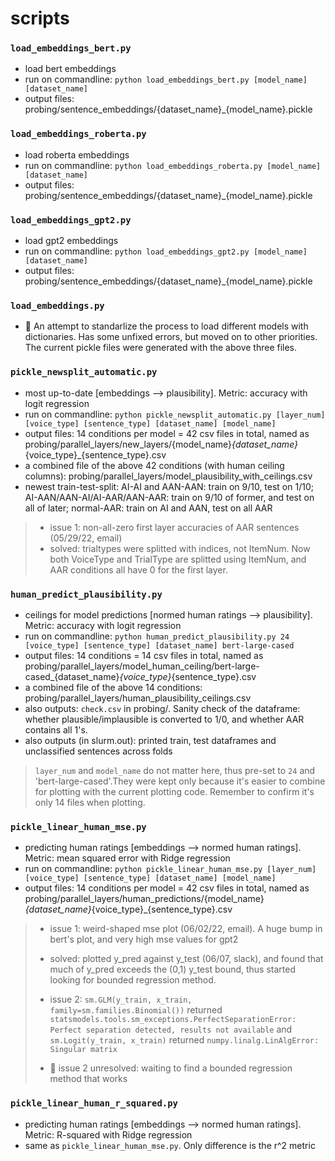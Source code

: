 # scripts

### `load_embeddings_bert.py`
* load bert embeddings
* run on commandline: `python load_embeddings_bert.py [model_name] [dataset_name]`
* output files: probing/sentence_embeddings/{dataset_name}_{model_name}.pickle

### `load_embeddings_roberta.py`
* load roberta embeddings
* run on commandline: `python load_embeddings_roberta.py [model_name] [dataset_name]`
* output files: probing/sentence_embeddings/{dataset_name}_{model_name}.pickle

### `load_embeddings_gpt2.py`
* load gpt2 embeddings
* run on commandline: `python load_embeddings_gpt2.py [model_name] [dataset_name]`
* output files: probing/sentence_embeddings/{dataset_name}_{model_name}.pickle

### `load_embeddings.py`
* :construction: An attempt to standarlize the process to load different models with dictionaries. Has some unfixed errors, but moved on to other priorities. The current pickle files were generated with the above three files.

### `pickle_newsplit_automatic.py`
* most up-to-date [embeddings --> plausibility]. Metric: accuracy with logit regression
* run on commandline: `python pickle_newsplit_automatic.py [layer_num] [voice_type] [sentence_type] [dataset_name] [model_name]`
* output files: 14 conditions per model = 42 csv files in total, named as probing/parallel_layers/new_layers/{model_name}_{dataset_name}_{voice_type}_{sentence_type}.csv
* a combined file of the above 42 conditions (with human ceiling columns): probing/parallel_layers/model_plausibility_with_ceilings.csv
* newest train-test-split: AI-AI and AAN-AAN: train on 9/10, test on 1/10; AI-AAN/AAN-AI/AI-AAR/AAN-AAR: train on 9/10 of former, and test on all of later; normal-AAR: train on AI and AAN, test on all AAR

> * issue 1: non-all-zero first layer accuracies of AAR sentences (05/29/22, email)
> * solved: trialtypes were splitted with indices, not ItemNum. Now both VoiceType and TrialType are splitted using ItemNum, and AAR conditions all have 0 for the first layer.

### `human_predict_plausibility.py`
* ceilings for model predictions [normed human ratings --> plausibility].  Metric: accuracy with logit regression
* run on commandline: `python human_predict_plausibility.py 24 [voice_type] [sentence_type] [dataset_name] bert-large-cased`
* output files: 14 conditions = 14 csv files in total, named as probing/parallel_layers/model_human_ceiling/bert-large-cased_{dataset_name}_{voice_type}_{sentence_type}.csv
* a combined file of the above 14 conditions: probing/parallel_layers/human_plausibility_ceilings.csv
* also outputs: `check.csv` in probing/. Sanity check of the dataframe: whether plausible/implausible is converted to 1/0, and whether AAR contains all 1's.
* also outputs (in slurm.out): printed train, test dataframes and unclassified sentences across folds

> `layer_num` and `model_name` do not matter here, thus pre-set to `24` and 'bert-large-cased'.They were kept only because it's easier to combine for plotting with the current plotting code. Remember to confirm it's only 14 files when plotting. 

### `pickle_linear_human_mse.py`
* predicting human ratings [embeddings --> normed human ratings]. Metric: mean squared error with Ridge regression
* run on commandline: `python pickle_linear_human_mse.py [layer_num] [voice_type] [sentence_type] [dataset_name] [model_name]`
* output files: 14 conditions per model = 42 csv files in total, named as probing/parallel_layers/human_predictions/{model_name}_{dataset_name}_{voice_type}_{sentence_type}.csv

> 
> * issue 1: weird-shaped mse plot (06/02/22, email). A huge bump in bert's plot, and very high mse values for gpt2
> 
> * solved: plotted y_pred against y_test (06/07, slack), and found that much of y_pred exceeds the (0,1) y_test bound, thus started looking for bounded regression method. 
> 
> * issue 2: `sm.GLM(y_train, x_train, family=sm.families.Binomial())` returned `statsmodels.tools.sm_exceptions.PerfectSeparationError: Perfect separation detected, results not available` and `sm.Logit(y_train, x_train)` returned `numpy.linalg.LinAlgError: Singular matrix`
> 
> * :construction: issue 2 unresolved: waiting to find a bounded regression method that works


### `pickle_linear_human_r_squared.py`
* predicting human ratings [embeddings --> normed human ratings]. Metric: R-squared with Ridge regression
* same as `pickle_linear_human_mse.py`. Only difference is the r^2 metric


